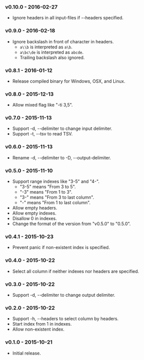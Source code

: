 ### v0.10.0 - 2016-02-27

- Ignore headers in all input-files if --headers specified.

### v0.9.0 - 2016-02-18

- Ignore backslash in front of character in headers.
  - `a\\b` is interpreted as `a\b`.
  - `a\bc\de` is interpreted as `abcde`.
  - Trailing backslash also ignored.

### v0.8.1 - 2016-01-12

- Release compiled binary for Windows, OSX, and Linux.

### v0.8.0 - 2015-12-13

- Allow mixed flag like "-ti 3,5".

### v0.7.0 - 2015-11-13

- Support -d, --delimiter to change input delimiter.
- Support -t, --tsv to read TSV.

### v0.6.0 - 2015-11-13

- Rename -d, --delimiter to -D, --output-delimiter.

### v0.5.0 - 2015-11-10

- Support range indexes like "3-5" and "4-".
  - "3-5" means "From 3 to 5".
  - "-3" means "From 1 to 3".
  - "3-" means "From 3 to last column".
  - "-" means "From 1 to last column".
- Allow empty headers.
- Allow empty indexes.
- Disallow 0 in indexes.
- Change the format of the version from "v0.5.0" to "0.5.0".

### v0.4.1 - 2015-10-23

- Prevent panic if non-existent index is specified.

### v0.4.0 - 2015-10-22

- Select all column if neither indexes nor headers are specified.

### v0.3.0 - 2015-10-22

- Support -d, --delimiter to change output delimiter.

### v0.2.0 - 2015-10-22

- Support -h, --headers to select column by headers.
- Start index from 1 in indexes.
- Allow non-existent index.

### v0.1.0 - 2015-10-21

- Initial release.
